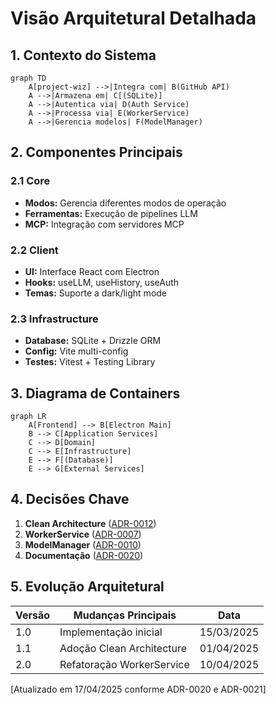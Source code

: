 # Visão Arquitetural Detalhada

## 1. Contexto do Sistema

```mermaid
graph TD
    A[project-wiz] -->|Integra com| B(GitHub API)
    A -->|Armazena em| C[(SQLite)]
    A -->|Autentica via| D(Auth Service)
    A -->|Processa via| E(WorkerService)
    A -->|Gerencia modelos| F(ModelManager)
```

## 2. Componentes Principais

### 2.1 Core
- **Modos:** Gerencia diferentes modos de operação
- **Ferramentas:** Execução de pipelines LLM
- **MCP:** Integração com servidores MCP

### 2.2 Client
- **UI:** Interface React com Electron
- **Hooks:** useLLM, useHistory, useAuth
- **Temas:** Suporte a dark/light mode

### 2.3 Infrastructure
- **Database:** SQLite + Drizzle ORM
- **Config:** Vite multi-config
- **Testes:** Vitest + Testing Library

## 3. Diagrama de Containers

```mermaid
graph LR
    A[Frontend] --> B[Electron Main]
    B --> C[Application Services]
    C --> D[Domain]
    C --> E[Infrastructure]
    E --> F[(Database)]
    E --> G[External Services]
```

## 4. Decisões Chave

1. **Clean Architecture** ([ADR-0012](decisions/adr-0012.md))
2. **WorkerService** ([ADR-0007](decisions/adr-0007.md))
3. **ModelManager** ([ADR-0010](decisions/adr-0010.md))
4. **Documentação** ([ADR-0020](decisions/adr-0020.md))

## 5. Evolução Arquitetural

| Versão | Mudanças Principais | Data |
|--------|---------------------|------|
| 1.0 | Implementação inicial | 15/03/2025 |
| 1.1 | Adoção Clean Architecture | 01/04/2025 |
| 2.0 | Refatoração WorkerService | 10/04/2025 |

[Atualizado em 17/04/2025 conforme ADR-0020 e ADR-0021]